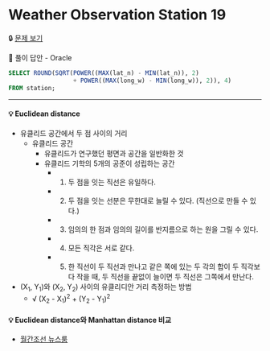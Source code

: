 # Weather Observation Station 19

🔒 [문제 보기](https://www.hackerrank.com/challenges/weather-observation-station-19/problem)

🔑 풀이 답안 - Oracle

```SQL
SELECT ROUND(SQRT(POWER((MAX(lat_n) - MIN(lat_n)), 2) 
                  + POWER((MAX(long_w) - MIN(long_w)), 2)), 4) 
FROM station;
```

------

#### 💡 Euclidean distance

- 유클리드 공간에서 두 점 사이의 거리
  - 유클리드 공간
    - 유클리드가 연구했던 평면과 공간을 일반화한 것
    - 유클리드 기학의 5개의 공준이 성립하는 공간
      - 1) 두 점을 잇는 직선은 유일하다.
      - 2) 두 점을 잇는 선분은 무한대로 늘릴 수 있다. (직선으로 만들 수 있다.)
      - 3) 임의의 한 점과 임의의 길이를 반지름으로 하는 원을 그릴 수 있다.
      - 4) 모든 직각은 서로 같다.
      - 5) 한 직선이 두 직선과 만나고 같은 쪽에 있는 두 각의 합이 두 직각보다 작을 때, 두 직선을 끝없이 늘이면 두 직선은 그쪽에서 만난다.
 - (X<sub>1</sub>, Y<sub>1</sub>)와 (X<sub>2</sub>, Y<sub>2</sub>) 사이의 유클리디안 거리 측정하는 방법
   - &radic; (X<sub>2</sub> - X<sub>1</sub>)<sup>2</sup> + (Y<sub>2</sub> - Y<sub>1</sub>)<sup>2</sup>



#### 💡 Euclidean distance와 Manhattan distance 비교
- [월간조선 뉴스룸](http://monthly.chosun.com/client/news/viw.asp?ctcd=F&nNewsNumb=201708100056)
